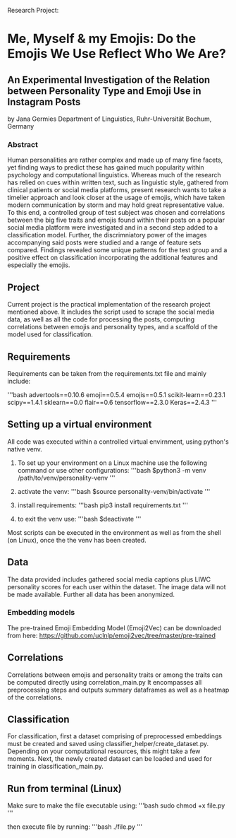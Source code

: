 Research Project:
# Me, Myself & my Emojis: Do the Emojis We Use Reflect Who We Are?
## An Experimental Investigation of the Relation between Personality Type and Emoji Use in Instagram Posts
by Jana Germies Department of Linguistics, Ruhr-Universität Bochum, Germany

### Abstract
Human personalities are rather complex and made up of many fine facets, yet finding ways to predict these has gained much popularity within psychology and computational linguistics. Whereas much of the research has relied on cues within written text, such as linguistic style, gathered from clinical patients or social media platforms, present research wants to take a timelier approach and look closer at the usage of emojis, which have taken modern communication by storm and may hold great representative value. To this end, a controlled group of test subject was chosen and correlations between the big five traits and emojis found within their posts on a popular social media platform were investigated and in a second step added to a classification model. Further, the discrimniatory power of the images accompanying said posts were studied and a range of feature sets compared. Findings revealed some unique patterns for the test group and a positive effect on classification incorporating the additional features and especially the emojis. 


## Project
Current project is the practical implementation of the research project mentioned above.
It includes the script used to scrape the social media data, as well as all the code for processing the posts, computing correlations between emojis and personality types, and a scaffold of the model used for classification. 


## Requirements
Requirements can be taken from the requirements.txt file and mainly include:

'''bash
advertools==0.10.6
emoji==0.5.4
emojis==0.5.1
scikit-learn==0.23.1
scipy==1.4.1
sklearn==0.0
flair==0.6
tensorflow==2.3.0
Keras==2.4.3
'''

## Setting up a virtual environment
All code was executed within a controlled virtual envirnment, using python's native venv.

1. To set up your environment on a Linux machine use the following command or use other configurations:
'''bash
$python3 -m venv /path/to/venv/personality-venv
'''

2. activate the venv:
'''bash
$source personality-venv/bin/activate
'''

3. install requirements:
'''bash
pip3 install requirements.txt
'''

4. to exit the venv use:
'''bash
$deactivate
'''

Most scripts can be executed in the environment as well as from the shell (on Linux), once the the venv has been created.

## Data
The data provided includes gathered social media captions plus LIWC personality scores for each user within the dataset.
The image data will not be made available.
Further all data has been anonymized.

### Embedding models
The pre-trained Emoji Embedding Model (Emoji2Vec) can be downloaded from here:
https://github.com/uclnlp/emoji2vec/tree/master/pre-trained

## Correlations
Correlations between emojis and personality traits or among the traits can be computed directly using correlation_main.py
It encompasses all preprocessing steps and outputs summary dataframes as well as a heatmap of the correlations.


## Classification
For classification, first a dataset comprising of preprocessed embeddings must be created and saved using classifier_helper/create_dataset.py. Depending on your computational resources, this might take a few moments.
Next, the newly created dataset can be loaded and used for training in classification_main.py.


## Run from terminal (Linux)
Make sure to make the file executable using:
'''bash
sudo chmod +x file.py
'''

then execute file by running:
'''bash
./file.py
'''